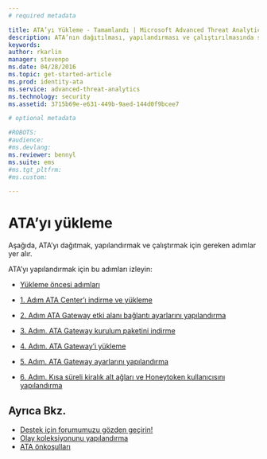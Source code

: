 ```yaml
---
# required metadata

title: ATA’yı Yükleme - Tamamlandı | Microsoft Advanced Threat Analytics
description: ATA’nın dağıtılması, yapılandırması ve çalıştırılmasında sağlamak için gereken adımlarda size yol gösterir.
keywords:
author: rkarlin
manager: stevenpo
ms.date: 04/28/2016
ms.topic: get-started-article
ms.prod: identity-ata
ms.service: advanced-threat-analytics
ms.technology: security
ms.assetid: 3715b69e-e631-449b-9aed-144d0f9bcee7

# optional metadata

#ROBOTS:
#audience:
#ms.devlang:
ms.reviewer: bennyl
ms.suite: ems
#ms.tgt_pltfrm:
#ms.custom:

---
```


# ATA’yı yükleme

Aşağıda, ATA’yı dağıtmak, yapılandırmak ve çalıştırmak için gereken adımlar yer alır.

ATA’yı yapılandırmak için bu adımları izleyin:

-   [Yükleme öncesi adımları](install-ata-preinstall.md)

-   [1. Adım ATA Center’ı indirme ve yükleme](install-ata-step1.md)

-   [2. Adım ATA Gateway etki alanı bağlantı ayarlarını yapılandırma](install-ata-step2.md)

-   [3. Adım. ATA Gateway kurulum paketini indirme](install-ata-step3.md)

-   [4. Adım. ATA Gateway’i yükleme](install-ata-step4.md)

-   [5. Adım. ATA Gateway ayarlarını yapılandırma](install-ata-step5.md)

-   [6. Adım. Kısa süreli kiralık alt ağları ve Honeytoken kullanıcısını yapılandırma](install-ata-step6.md)


## Ayrıca Bkz.

- [Destek için forumumuzu gözden geçirin!](https://social.technet.microsoft.com/Forums/security/en-US/home?forum=mata)
- [Olay koleksiyonunu yapılandırma](/advanced-threat-analytics/plan-design/configure-event-collection)
- [ATA önkoşulları](/advanced-threat-analytics/plan-design/ata-prerequisites)


<!--HONumber=Apr16_HO4-->


